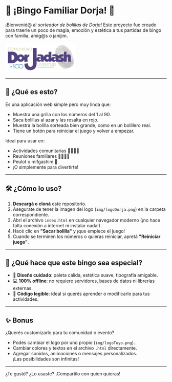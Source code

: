 # 🎱 ¡Bingo Familiar Dorja! 🎉

¡Bienvenid@ al *sorteador de bolillas de Dorja*! 
Este proyecto fue creado para traerle un poco de magia, emoción y estética a tus partidas de bingo con familia, amig@s o janijim.

![Logo Dorja](img/logoDorja.png)

---

## 🧩 ¿Qué es esto?

Es una aplicación web simple pero muy linda que:

- Muestra una grilla con los números del 1 al 90.
- Saca bolillas al azar y las resalta en rojo.
- Muestra la bolilla sorteada bien grande, como en un bolillero real.
- Tiene un botón para reiniciar el juego y volver a empezar.

Ideal para usar en:

- Actividades comunitarias 👩‍🏫🧑‍🏫  
- Reuniones familiares 👨‍👩‍👧‍👦  
- Peulot o mifgashim 🕍  
- ¡O simplemente para divertirte!

---

## 🛠️ ¿Cómo lo uso?

1. **Descargá o cloná** este repositorio.
2. Asegurate de tener la imagen del logo (`img/logoDorja.png`) en la carpeta correspondiente.
3. Abrí el archivo `index.html` en cualquier navegador moderno (¡no hace falta conexión a internet ni instalar nada!).
4. Hacé clic en **"Sacar bolilla"** y ¡que empiece el juego!
5. Cuando se terminen los números o quieras reiniciar, apretá **"Reiniciar juego"**.

---

## 🌈 ¿Qué hace que este bingo sea especial?

- 🎨 **Diseño cuidado**: paleta cálida, estética suave, tipografía amigable.
- 💻 **100% offline**: no requiere servidores, bases de datos ni librerías externas.
- 🧠 **Código legible**: ideal si querés aprender o modificarlo para tus actividades.

---

## ✨ Bonus

¿Querés customizarlo para tu comunidad o evento?

- Podés cambiar el logo por uno propio (`img/logoTuyo.png`).
- Cambiar colores y textos en el archivo `.html` directamente.
- Agregar sonidos, animaciones o mensajes personalizados.  
  ¡Las posibilidades son infinitas!

---

¿Te gustó? ¿Lo usaste? ¡Compartilo con quien quieras!

